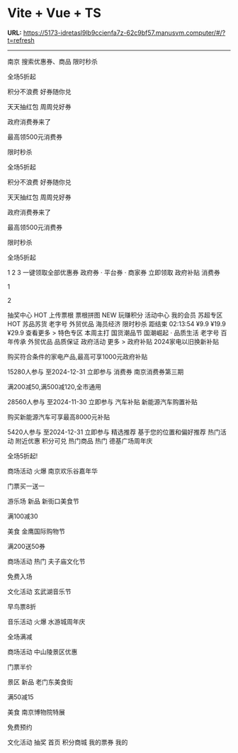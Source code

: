 # Vite + Vue + TS

**URL:** https://5173-idretasl9lb9ccienfa7z-62c9bf57.manusvm.computer/#/?t=refresh

---

南京
搜索优惠券、商品
限时秒杀

全场5折起

积分不浪费 好券随你兑

天天抽红包 周周兑好券

政府消费券来了

最高领500元消费券

限时秒杀

全场5折起

积分不浪费 好券随你兑

天天抽红包 周周兑好券

政府消费券来了

最高领500元消费券

限时秒杀

全场5折起

1
2
3
一键领取全部优惠券
政府券 · 平台券 · 商家券
立即领取
政府补贴
消费券

1

2

抽奖中心
HOT
上传票根
票根拼图
NEW
玩赚积分
活动中心
我的会员
苏超专区
HOT
苏品苏货
老字号
外贸优品
海员经济
限时秒杀
距结束 02:13:54
¥9.9
¥19.9
¥29.9
查看更多 >
特色专区
本周主打
国货潮品节
国潮崛起 · 品质生活
老字号
百年传承
外贸优品
品质保证
政府活动
更多 >
政府补贴
2024家电以旧换新补贴

购买符合条件的家电产品,最高可享1000元政府补贴

15280人参与
至2024-12-31
立即参与
消费券
南京消费券第三期

满200减50,满500减120,全市通用

28560人参与
至2024-11-30
立即参与
汽车补贴
新能源汽车购置补贴

购买新能源汽车可享最高8000元补贴

5420人参与
至2024-12-31
立即参与
精选推荐
基于您的位置和偏好推荐
热门活动
附近优惠
积分可兑
热门商品
热门
德基广场周年庆

全场5折起!

商场活动
火爆
南京欢乐谷嘉年华

门票买一送一

游乐场
新品
新街口美食节

满100减30

美食
金鹰国际购物节

满200送50券

商场活动
热门
夫子庙文化节

免费入场

文化活动
玄武湖音乐节

早鸟票8折

音乐活动
火爆
水游城周年庆

全场满减

商场活动
中山陵景区优惠

门票半价

景区
新品
老门东美食街

满50减15

美食
南京博物院特展

免费预约

文化活动
抽奖
首页
积分商城
我的票券
我的